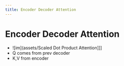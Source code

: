 ```yaml
---
title: Encoder Decoder Attention
---
```


# Encoder Decoder Attention
- ![im](assets/Scaled Dot Product Attention]]]
- Q comes from prev decoder
- K,V from encoder








